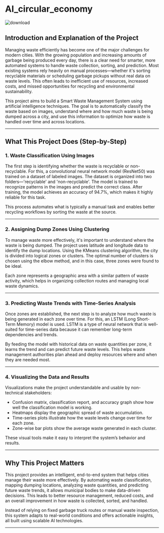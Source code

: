 # AI_circular_economy

![download](https://github.com/user-attachments/assets/dfba3972-884b-4e52-a5f6-a83b694c0371)

## Introduction and Explanation of the Project

Managing waste efficiently has become one of the major challenges for modern cities. With the growing population and increasing amounts of garbage being produced every day, there is a clear need for smarter, more automated systems to handle waste collection, sorting, and prediction. Most existing systems rely heavily on manual processes—whether it's sorting recyclable materials or scheduling garbage pickups without real data on waste levels. This often leads to inefficient use of resources, increased costs, and missed opportunities for recycling and environmental sustainability.

This project aims to build a Smart Waste Management System using artificial intelligence techniques. The goal is to automatically classify the waste based on images, understand where and how much waste is being dumped across a city, and use this information to optimize how waste is handled over time and across locations.

---

## What This Project Does (Step-by-Step)

### 1. Waste Classification Using Images

The first step is identifying whether the waste is recyclable or non-recyclable. For this, a convolutional neural network model (ResNet50) was trained on a dataset of labeled images. The dataset is organized into two folders—'recyclable' and 'non-recyclable'. The model is trained to recognize patterns in the images and predict the correct class. After training, the model achieves an accuracy of 94.7%, which makes it highly reliable for this task.

This process automates what is typically a manual task and enables better recycling workflows by sorting the waste at the source.

---

### 2. Assigning Dump Zones Using Clustering

To manage waste more effectively, it's important to understand where the waste is being dumped. The project uses latitude and longitude data to identify the dump locations. Using the KMeans clustering algorithm, the city is divided into logical zones or clusters. The optimal number of clusters is chosen using the elbow method, and in this case, three zones were found to be ideal.

Each zone represents a geographic area with a similar pattern of waste activity, which helps in organizing collection routes and managing local waste dynamics.

---

### 3. Predicting Waste Trends with Time-Series Analysis

Once zones are established, the next step is to analyze how much waste is being generated in each zone over time. For this, an LSTM (Long Short-Term Memory) model is used. LSTM is a type of neural network that is well-suited for time-series data because it can remember long-term dependencies and trends.

By feeding the model with historical data on waste quantities per zone, it learns the trend and can predict future waste levels. This helps waste management authorities plan ahead and deploy resources where and when they are needed most.

---

### 4. Visualizing the Data and Results

Visualizations make the project understandable and usable by non-technical stakeholders:

* Confusion matrix, classification report, and accuracy graph show how well the classification model is working.
* Heatmaps display the geographic spread of waste accumulation.
* Time-series plots illustrate how the waste levels change over time for each zone.
* Zone-wise bar plots show the average waste generated in each cluster.

These visual tools make it easy to interpret the system’s behavior and results.

---

## Why This Project Matters

This project provides an intelligent, end-to-end system that helps cities manage their waste more effectively. By automating waste classification, mapping dumping locations, analyzing waste quantities, and predicting future waste trends, it allows municipal bodies to make data-driven decisions. This leads to better resource management, reduced costs, and an overall improvement in how waste is collected, sorted, and handled.

Instead of relying on fixed garbage truck routes or manual waste inspection, this system adapts to real-world conditions and offers actionable insights, all built using scalable AI technologies.

---
